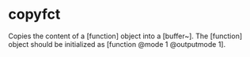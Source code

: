 # copyfct

Copies the content of a \[function\] object into a \[buffer~\]. The \[function\] object should be initialized as \[function @mode 1 @outputmode 1\].

#
